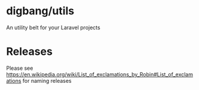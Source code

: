 # digbang/utils
An utility belt for your Laravel projects


# Releases
Please see https://en.wikipedia.org/wiki/List_of_exclamations_by_Robin#List_of_exclamations for naming releases
